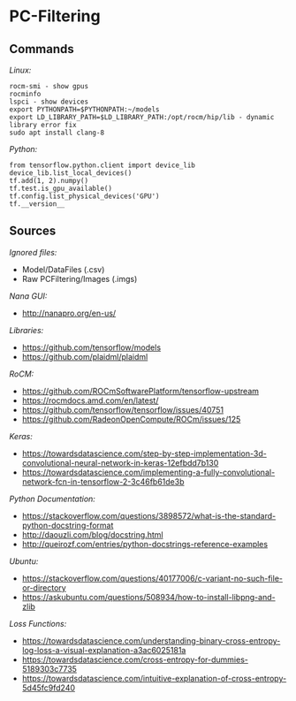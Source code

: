 PC-Filtering
============


Commands
--------

*Linux:*

```
rocm-smi - show gpus
rocminfo
lspci - show devices
export PYTHONPATH=$PYTHONPATH:~/models
export LD_LIBRARY_PATH=$LD_LIBRARY_PATH:/opt/rocm/hip/lib - dynamic library error fix
sudo apt install clang-8
```

*Python:*

```
from tensorflow.python.client import device_lib
device_lib.list_local_devices()
tf.add(1, 2).numpy()
tf.test.is_gpu_available()
tf.config.list_physical_devices('GPU')
tf.__version__
```

Sources
-------

*Ignored files:*
- Model/DataFiles (.csv)
- Raw PCFiltering/Images (.imgs)

*Nana GUI:*
 - http://nanapro.org/en-us/
 
*Libraries:*
 - https://github.com/tensorflow/models
 - https://github.com/plaidml/plaidml
 
*RoCM:*
 - https://github.com/ROCmSoftwarePlatform/tensorflow-upstream
 - https://rocmdocs.amd.com/en/latest/
 - https://github.com/tensorflow/tensorflow/issues/40751
 - https://github.com/RadeonOpenCompute/ROCm/issues/125
 
*Keras:*
 - https://towardsdatascience.com/step-by-step-implementation-3d-convolutional-neural-network-in-keras-12efbdd7b130
 - https://towardsdatascience.com/implementing-a-fully-convolutional-network-fcn-in-tensorflow-2-3c46fb61de3b

*Python Documentation:*
 - https://stackoverflow.com/questions/3898572/what-is-the-standard-python-docstring-format
 - http://daouzli.com/blog/docstring.html
 - http://queirozf.com/entries/python-docstrings-reference-examples
 
 *Ubuntu:*
 - https://stackoverflow.com/questions/40177006/c-variant-no-such-file-or-directory
 - https://askubuntu.com/questions/508934/how-to-install-libpng-and-zlib
 
 *Loss Functions:*
 - https://towardsdatascience.com/understanding-binary-cross-entropy-log-loss-a-visual-explanation-a3ac6025181a
 - https://towardsdatascience.com/cross-entropy-for-dummies-5189303c7735
 - https://towardsdatascience.com/intuitive-explanation-of-cross-entropy-5d45fc9fd240
